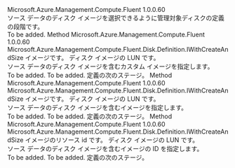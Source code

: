 <Type Name="IWithDataDiskFromImage" FullName="Microsoft.Azure.Management.Compute.Fluent.Disk.Definition.IWithDataDiskFromImage">
  <TypeSignature Language="C#" Value="public interface IWithDataDiskFromImage" />
  <TypeSignature Language="ILAsm" Value=".class public interface auto ansi abstract IWithDataDiskFromImage" />
  <TypeSignature Language="DocId" Value="T:Microsoft.Azure.Management.Compute.Fluent.Disk.Definition.IWithDataDiskFromImage" />
  <TypeSignature Language="VB.NET" Value="Public Interface IWithDataDiskFromImage" />
  <TypeSignature Language="F#" Value="type IWithDataDiskFromImage = interface" />
  <AssemblyInfo>
    <AssemblyName>Microsoft.Azure.Management.Compute.Fluent</AssemblyName>
    <AssemblyVersion>1.0.0.60</AssemblyVersion>
  </AssemblyInfo>
  <Interfaces />
  <Docs>
    <summary>
            ソース データのディスク イメージを選択できるように管理対象ディスクの定義の段階です。
            </summary>
    <remarks>To be added.</remarks>
  </Docs>
  <Members>
    <Member MemberName="FromImage">
      <MemberSignature Language="C#" Value="public Microsoft.Azure.Management.Compute.Fluent.Disk.Definition.IWithCreateAndSize FromImage (Microsoft.Azure.Management.Compute.Fluent.IVirtualMachineCustomImage image, int diskLun);" />
      <MemberSignature Language="ILAsm" Value=".method public hidebysig newslot virtual instance class Microsoft.Azure.Management.Compute.Fluent.Disk.Definition.IWithCreateAndSize FromImage(class Microsoft.Azure.Management.Compute.Fluent.IVirtualMachineCustomImage image, int32 diskLun) cil managed" />
      <MemberSignature Language="DocId" Value="M:Microsoft.Azure.Management.Compute.Fluent.Disk.Definition.IWithDataDiskFromImage.FromImage(Microsoft.Azure.Management.Compute.Fluent.IVirtualMachineCustomImage,System.Int32)" />
      <MemberSignature Language="VB.NET" Value="Public Function FromImage (image As IVirtualMachineCustomImage, diskLun As Integer) As IWithCreateAndSize" />
      <MemberSignature Language="F#" Value="abstract member FromImage : Microsoft.Azure.Management.Compute.Fluent.IVirtualMachineCustomImage * int -&gt; Microsoft.Azure.Management.Compute.Fluent.Disk.Definition.IWithCreateAndSize" Usage="iWithDataDiskFromImage.FromImage (image, diskLun)" />
      <MemberType>Method</MemberType>
      <AssemblyInfo>
        <AssemblyName>Microsoft.Azure.Management.Compute.Fluent</AssemblyName>
        <AssemblyVersion>1.0.0.60</AssemblyVersion>
      </AssemblyInfo>
      <ReturnValue>
        <ReturnType>Microsoft.Azure.Management.Compute.Fluent.Disk.Definition.IWithCreateAndSize</ReturnType>
      </ReturnValue>
      <Parameters>
        <Parameter Name="image" Type="Microsoft.Azure.Management.Compute.Fluent.IVirtualMachineCustomImage" />
        <Parameter Name="diskLun" Type="System.Int32" />
      </Parameters>
      <Docs>
        <param name="image">イメージです。</param>
        <param name="diskLun">ディスク イメージの LUN です。</param>
        <summary>
            ソース データのディスク イメージを含むカスタム イメージを指定します。
            </summary>
        <returns>To be added.</returns>
        <remarks>To be added.</remarks>
        <return>定義の次のステージ。</return>
      </Docs>
    </Member>
    <Member MemberName="FromImage">
      <MemberSignature Language="C#" Value="public Microsoft.Azure.Management.Compute.Fluent.Disk.Definition.IWithCreateAndSize FromImage (Microsoft.Azure.Management.Compute.Fluent.IVirtualMachineImage image, int diskLun);" />
      <MemberSignature Language="ILAsm" Value=".method public hidebysig newslot virtual instance class Microsoft.Azure.Management.Compute.Fluent.Disk.Definition.IWithCreateAndSize FromImage(class Microsoft.Azure.Management.Compute.Fluent.IVirtualMachineImage image, int32 diskLun) cil managed" />
      <MemberSignature Language="DocId" Value="M:Microsoft.Azure.Management.Compute.Fluent.Disk.Definition.IWithDataDiskFromImage.FromImage(Microsoft.Azure.Management.Compute.Fluent.IVirtualMachineImage,System.Int32)" />
      <MemberSignature Language="VB.NET" Value="Public Function FromImage (image As IVirtualMachineImage, diskLun As Integer) As IWithCreateAndSize" />
      <MemberSignature Language="F#" Value="abstract member FromImage : Microsoft.Azure.Management.Compute.Fluent.IVirtualMachineImage * int -&gt; Microsoft.Azure.Management.Compute.Fluent.Disk.Definition.IWithCreateAndSize" Usage="iWithDataDiskFromImage.FromImage (image, diskLun)" />
      <MemberType>Method</MemberType>
      <AssemblyInfo>
        <AssemblyName>Microsoft.Azure.Management.Compute.Fluent</AssemblyName>
        <AssemblyVersion>1.0.0.60</AssemblyVersion>
      </AssemblyInfo>
      <ReturnValue>
        <ReturnType>Microsoft.Azure.Management.Compute.Fluent.Disk.Definition.IWithCreateAndSize</ReturnType>
      </ReturnValue>
      <Parameters>
        <Parameter Name="image" Type="Microsoft.Azure.Management.Compute.Fluent.IVirtualMachineImage" />
        <Parameter Name="diskLun" Type="System.Int32" />
      </Parameters>
      <Docs>
        <param name="image">イメージです。</param>
        <param name="diskLun">ディスク イメージの LUN です。</param>
        <summary>
            ソース データのディスク イメージを含むイメージを指定します。
            </summary>
        <returns>To be added.</returns>
        <remarks>To be added.</remarks>
        <return>定義の次のステージ。</return>
      </Docs>
    </Member>
    <Member MemberName="FromImage">
      <MemberSignature Language="C#" Value="public Microsoft.Azure.Management.Compute.Fluent.Disk.Definition.IWithCreateAndSize FromImage (string imageId, int diskLun);" />
      <MemberSignature Language="ILAsm" Value=".method public hidebysig newslot virtual instance class Microsoft.Azure.Management.Compute.Fluent.Disk.Definition.IWithCreateAndSize FromImage(string imageId, int32 diskLun) cil managed" />
      <MemberSignature Language="DocId" Value="M:Microsoft.Azure.Management.Compute.Fluent.Disk.Definition.IWithDataDiskFromImage.FromImage(System.String,System.Int32)" />
      <MemberSignature Language="VB.NET" Value="Public Function FromImage (imageId As String, diskLun As Integer) As IWithCreateAndSize" />
      <MemberSignature Language="F#" Value="abstract member FromImage : string * int -&gt; Microsoft.Azure.Management.Compute.Fluent.Disk.Definition.IWithCreateAndSize" Usage="iWithDataDiskFromImage.FromImage (imageId, diskLun)" />
      <MemberType>Method</MemberType>
      <AssemblyInfo>
        <AssemblyName>Microsoft.Azure.Management.Compute.Fluent</AssemblyName>
        <AssemblyVersion>1.0.0.60</AssemblyVersion>
      </AssemblyInfo>
      <ReturnValue>
        <ReturnType>Microsoft.Azure.Management.Compute.Fluent.Disk.Definition.IWithCreateAndSize</ReturnType>
      </ReturnValue>
      <Parameters>
        <Parameter Name="imageId" Type="System.String" />
        <Parameter Name="diskLun" Type="System.Int32" />
      </Parameters>
      <Docs>
        <param name="imageId">イメージのリソース id です。</param>
        <param name="diskLun">ディスク イメージの LUN です。</param>
        <summary>
            ソース データのディスク イメージを含むイメージの ID を指定します。
            </summary>
        <returns>To be added.</returns>
        <remarks>To be added.</remarks>
        <return>定義の次のステージ。</return>
      </Docs>
    </Member>
  </Members>
</Type>